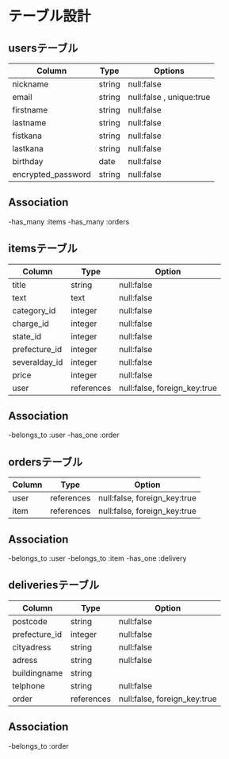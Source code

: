 # テーブル設計

## usersテーブル

| Column              | Type              | Options                  |
| ------------------- | ----------------- | ------------------------ |
| nickname            | string            | null:false               |
| email               | string            | null:false , unique:true |
| firstname           | string            | null:false               |
| lastname            | string            | null:false               |
| fistkana            | string            | null:false               |
| lastkana            | string            | null:false               |
| birthday            | date              | null:false               |
| encrypted_password  | string            | null:false               |

## Association

-has_many :items
-has_many :orders

## itemsテーブル

| Column             | Type              | Option                       |
| ------------------ | ----------------- | ---------------------------- |
| title              | string            | null:false                   |
| text               | text              | null:false                   |
| category_id        | integer           | null:false                   |
| charge_id          | integer           | null:false                   |
| state_id           | integer           | null:false                   |
| prefecture_id      | integer           | null:false                   |
| severalday_id      | integer           | null:false                   |
| price              | integer           | null:false                   |
| user               | references        | null:false, foreign_key:true |

## Association

-belongs_to :user
-has_one :order

## ordersテーブル

| Column             | Type              | Option                       |
| ------------------ | ----------------- | ---------------------------- |
| user               | references        | null:false, foreign_key:true |
| item               | references        | null:false, foreign_key:true |

## Association

-belongs_to :user
-belongs_to :item
-has_one :delivery

## deliveriesテーブル

| Column             | Type              | Option                       |
| ------------------ | ----------------- | ---------------------------- |
| postcode           | string            | null:false                   |
| prefecture_id      | integer           | null:false                   |
| cityadress         | string            | null:false                   |
| adress             | string            | null:false                   |
| buildingname       | string            |                              |
| telphone           | string            | null:false                   |
| order              | references        | null:false, foreign_key:true |

## Association

-belongs_to :order